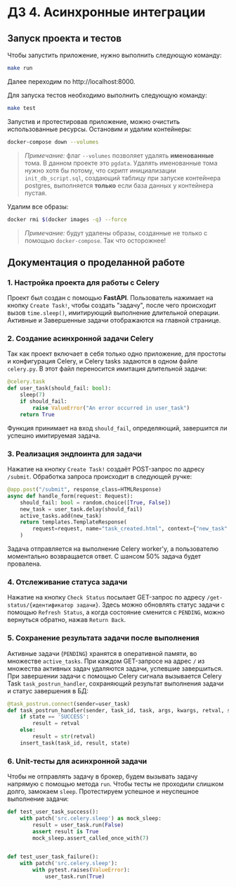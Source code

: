 # ДЗ 4. Асинхронные интеграции

## Запуск проекта и тестов
Чтобы запустить приложение, нужно выполнить следующую
команду:
```bash
make run
```
Далее переходим по http://localhost:8000.

Для запуска тестов необходимо выполнить 
следующую команду: 
```bash
make test
```

Запустив и протестировав приложение,
можно очистить использованные ресурсы.
Остановим и удалим контейнеры:
```bash
docker-compose down --volumes
```
>*Примечание:* флаг `--volumes` позволяет удалять
> **именованные** тома. В данном проекте это 
> `pgdata`. Удалять именованные тома нужно хотя
> бы потому, что скрипт инициализации `init_db_script.sql`,
> создающий таблицу при запуске контейнера 
> postgres, выполняется **только** если база данных
> у контейнера пустая.

Удалим все образы: 
```bash
docker rmi $(docker images -q) --force
```
>*Примечание:* будут удалены образы, 
> созданные не только с помощью `docker-compose`.
> Так что осторожнее!

## Документация о проделанной работе
### 1. Настройка проекта для работы с Celery
Проект был создан с помощью **FastAPI**.
Пользователь нажимает на кнопку `Create Task!`,
чтобы создать "задачу",
после чего происходит вызов `time.sleep()`, 
имитирующий выполнение длительной операции.
Активные и Завершенные задачи отображаются 
на главной странице.
### 2. Создание асинхронной задачи Celery
Так как проект включает в себя только одно 
приложение, для простоты и конфигурация 
Celery, и Celery
tasks задаются в одном файле `celery.py`.
В этот файл переносится имитация длительной задачи:
```python
@celery.task
def user_task(should_fail: bool):
    sleep(7)
    if should_fail:
        raise ValueError("An error occurred in user_task")
    return True
```
Функция принимает на вход `should_fail`, 
определяющий, завершится ли успешно 
имитируемая задача.
### 3. Реализация эндпоинта для задачи
Нажатие на кнопку `Create Task!`
создаёт POST-запрос по адресу
`/submit`. Обработка запроса 
происходит в следующей ручке:
```python
@app.post("/submit", response_class=HTMLResponse)
async def handle_form(request: Request):
    should_fail: bool = random.choice([True, False])
    new_task = user_task.delay(should_fail)
    active_tasks.add(new_task)
    return templates.TemplateResponse(
        request=request, name="task_created.html", context={"new_task": new_task}
    )
```
Задача отправляется на выполнение
Celery worker'у, а пользователю
моментально возвращается
ответ. С шансом 50% задача будет провалена.

### 4. Отслеживание статуса задачи
Нажатие на кнопку `Check Status` посылает 
GET-запрос по адресу `/get-status/{идентификатор
задачи}`. Здесь можно обновлять статус задачи
с помощью `Refresh Status`, а когда состояние
сменится с `PENDING`, можно вернуться 
обратно, нажав `Return Back`.
### 5. Сохранение результата задачи после выполнения
Активные задачи (`PENDING`) хранятся в 
оперативной памяти, во множестве `active_tasks`.
При каждом GET-запросе на адрес `/` из
множества активных задач удаляются задачи, 
успевшие завершиться. При завершении 
задачи с помощью Celery сигнала вызывается
Celery Task `task_postrun_handler`, сохраняющий
результат выполнения задачи и статус завершения
в БД:
```python
@task_postrun.connect(sender=user_task)
def task_postrun_handler(sender, task_id, task, args, kwargs, retval, state, **kw):
    if state == 'SUCCESS':
        result = retval
    else:
        result = str(retval)
    insert_task(task_id, result, state)
```
### 6. Unit-тесты для асинхронной задачи
Чтобы не отправлять задачу в брокер, 
будем вызывать задачу напрямую
с помощью метода
`run`. Чтобы тесты не 
проходили слишком долго, замокаем `sleep`.
Протестируем успешное и неуспешное выполнение
задачи:
```python
def test_user_task_success():
    with patch('src.celery.sleep') as mock_sleep:
        result = user_task.run(False)
        assert result is True
        mock_sleep.assert_called_once_with(7)


def test_user_task_failure():
    with patch('src.celery.sleep'):
        with pytest.raises(ValueError):
            user_task.run(True)
```
